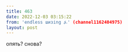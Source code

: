 ```yaml
---
title: 463
date: 2022-12-03 03:15:22
from: 'endless шизing ⍼' (channel1162404975)
layout: post
---
```


опять? снова?
